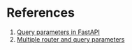 # References

1. [Query parameters in FastAPI][1]
2. [Multiple router and query parameters][2]

[1]: https://fastapi.tiangolo.com/pt/tutorial/query-params/#parametros-de-consulta
[2]: https://fastapi.tiangolo.com/pt/tutorial/query-params/#multiplos-parametros-de-rota-e-consulta